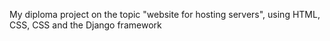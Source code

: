 My diploma project on the topic "website for hosting servers", using HTML, CSS, CSS and the Django framework
